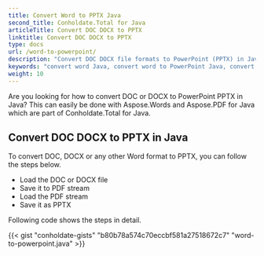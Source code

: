 ```yaml
---
title: Convert Word to PPTX Java
second_title: Conholdate.Total for Java
articleTitle: Convert DOC DOCX to PPTX
linktitle: Convert DOC DOCX to PPTX
type: docs
url: /word-to-powerpoint/
description: "Convert DOC DOCX file formats to PowerPoint (PPTX) in Java."
keywords: "convert word Java, convert word to PowerPoint Java, convert doc to pptx Java, convert docx to powerpoint Java, Java convert doc docx, doc to pptx eclipse, docx to pptx eclipse, java converter for doc, java converter for docx, word to pptx java, docx pages to slides"
weight: 10
---
```


Are you looking for how to convert DOC or DOCX to PowerPoint PPTX in Java? This can easily be done with Aspose.Words and Aspose.PDF for Java which are part of Conholdate.Total for Java.

## **Convert DOC DOCX to PPTX in Java**
To convert DOC, DOCX or any other Word format to PPTX, you can follow the steps below.

- Load the DOC or DOCX file 
- Save it to PDF stream
- Load the PDF stream
- Save it as PPTX

Following code shows the steps in detail.

{{< gist "conholdate-gists" "b80b78a574c70eccbf581a27518672c7" "word-to-powerpoint.java" >}}